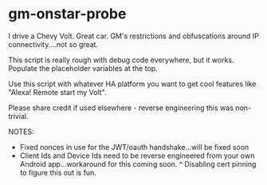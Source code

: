 # gm-onstar-probe

I drive a Chevy Volt. Great car. GM's restrictions and obfuscations around IP connectivity....not so great.

This script is really rough with debug code everywhere, but it works. Populate the placeholder variables at the top. 

Use this script with whatever HA platform you want to get cool features like "Alexa! Remote start my Volt". 

Please share credit if used elsewhere - reverse engineering this was non-trivial. 

NOTES:

- Fixed nonces in use for the JWT/oauth handshake...will be fixed soon
- Client Ids and Device Ids need to be reverse engineered from your own Android app...workaround for this coming soon.
^ Disabling cert pinning to figure this out is fun.
